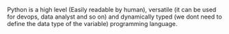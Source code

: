 Python is a high level (Easily readable by human), versatile (it can be used for devops, data analyst and so on) and dynamically typed (we dont need to define the data type of the variable) programming language. 
